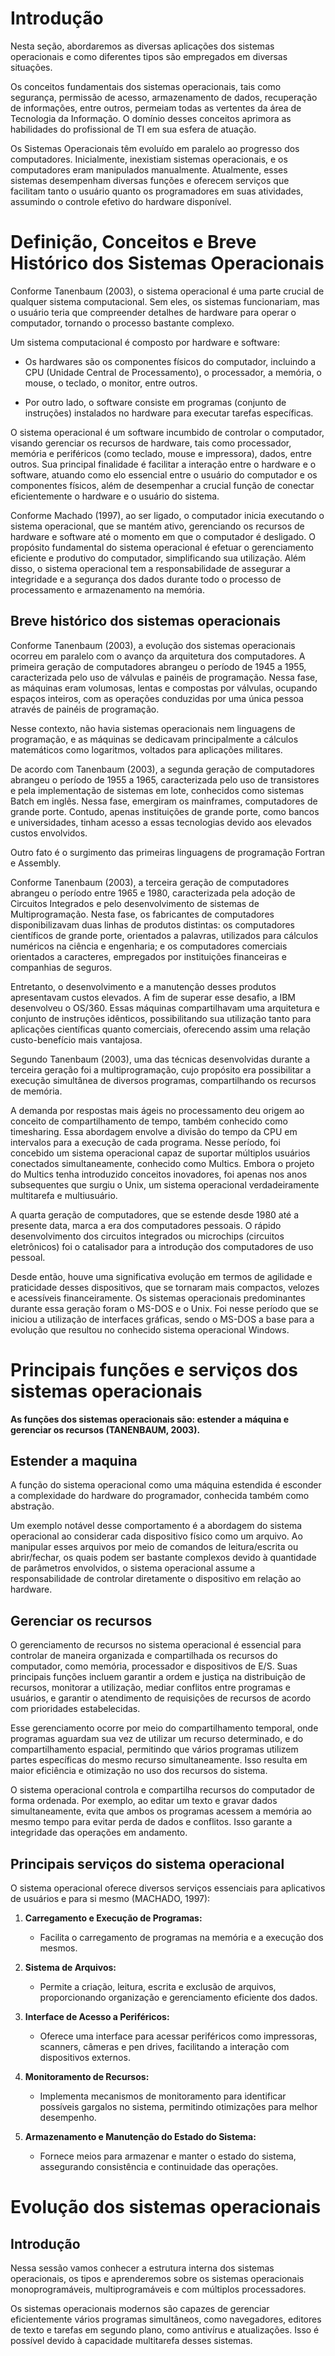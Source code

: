 # Introdução 

Nesta seção, abordaremos as diversas aplicações dos sistemas operacionais e 
como diferentes tipos são empregados em diversas situações.

Os conceitos fundamentais dos sistemas operacionais, tais como segurança, 
permissão de acesso, armazenamento de dados, recuperação de informações, 
entre outros, permeiam todas as vertentes da área de Tecnologia da Informação. 
O domínio desses conceitos aprimora as habilidades do profissional de TI em 
sua esfera de atuação.

Os Sistemas Operacionais têm evoluído em paralelo ao progresso dos computadores. 
Inicialmente, inexistiam sistemas operacionais, e os computadores eram 
manipulados manualmente. Atualmente, esses sistemas desempenham diversas funções 
e oferecem serviços que facilitam tanto o usuário quanto os programadores em 
suas atividades, assumindo o controle efetivo do hardware disponível.

# Definição, Conceitos e Breve Histórico dos Sistemas Operacionais

Conforme Tanenbaum (2003), o sistema operacional é uma parte crucial de qualquer 
sistema computacional. Sem eles, os sistemas funcionariam, mas o usuário teria 
que compreender detalhes de hardware para operar o computador, tornando o 
processo bastante complexo.

Um sistema computacional é composto por hardware e software:

- Os hardwares são os componentes físicos do computador, incluindo a CPU 
(Unidade Central de Processamento), o processador, a memória, o mouse, o 
teclado, o monitor, entre outros.

- Por outro lado, o software consiste em programas (conjunto de instruções) 
instalados no hardware para executar tarefas específicas.

O sistema operacional é um software incumbido de controlar o computador, 
visando gerenciar os recursos de hardware, tais como processador, memória e 
periféricos (como teclado, mouse e impressora), dados, entre outros. Sua 
principal finalidade é facilitar a interação entre o hardware e o software, 
atuando como elo essencial entre o usuário do computador e os componentes físicos, 
além de desempenhar a crucial função de conectar eficientemente o hardware e o 
usuário do sistema.

Conforme Machado (1997), ao ser ligado, o computador inicia executando o 
sistema operacional, que se mantém ativo, gerenciando os recursos de hardware 
e software até o momento em que o computador é desligado. O propósito 
fundamental do sistema operacional é efetuar o gerenciamento eficiente e 
produtivo do computador, simplificando sua utilização. Além disso, o sistema 
operacional tem a responsabilidade de assegurar a integridade e a segurança dos 
dados durante todo o processo de processamento e armazenamento na memória.

## Breve histórico dos sistemas operacionais

Conforme Tanenbaum (2003), a evolução dos sistemas operacionais ocorreu em 
paralelo com o avanço da arquitetura dos computadores. A primeira geração de 
computadores abrangeu o período de 1945 a 1955, caracterizada pelo uso de 
válvulas e painéis de programação. Nessa fase, as máquinas eram volumosas, 
lentas e compostas por válvulas, ocupando espaços inteiros, com as operações 
conduzidas por uma única pessoa através de painéis de programação.

Nesse contexto, não havia sistemas operacionais nem linguagens de programação, 
e as máquinas se dedicavam principalmente a cálculos matemáticos como 
logaritmos, voltados para aplicações militares.

De acordo com Tanenbaum (2003), a segunda geração de computadores abrangeu 
o período de 1955 a 1965, caracterizada pelo uso de transistores e pela 
implementação de sistemas em lote, conhecidos como sistemas Batch em inglês. 
Nessa fase, emergiram os mainframes, computadores de grande porte. Contudo, 
apenas instituições de grande porte, como bancos e universidades, tinham acesso 
a essas tecnologias devido aos elevados custos envolvidos.

Outro fato é o surgimento das primeiras linguagens de programação Fortran e Assembly.

Conforme Tanenbaum (2003), a terceira geração de computadores abrangeu o 
período entre 1965 e 1980, caracterizada pela adoção de Circuitos Integrados e 
pelo desenvolvimento de sistemas de Multiprogramação. Nesta fase, os fabricantes 
de computadores disponibilizavam duas linhas de produtos distintas: os computadores 
científicos de grande porte, orientados a palavras, utilizados para cálculos 
numéricos na ciência e engenharia; e os computadores comerciais orientados a 
caracteres, empregados por instituições financeiras e companhias de seguros.

Entretanto, o desenvolvimento e a manutenção desses produtos apresentavam custos 
elevados. A fim de superar esse desafio, a IBM desenvolveu o OS/360. Essas 
máquinas compartilhavam uma arquitetura e conjunto de instruções idênticos, 
possibilitando sua utilização tanto para aplicações científicas quanto 
comerciais, oferecendo assim uma relação custo-benefício mais vantajosa.

Segundo Tanenbaum (2003), uma das técnicas desenvolvidas durante a terceira 
geração foi a multiprogramação, cujo propósito era possibilitar a execução 
simultânea de diversos programas, compartilhando os recursos de memória.

A demanda por respostas mais ágeis no processamento deu origem ao conceito de 
compartilhamento de tempo, também conhecido como timesharing. Essa abordagem 
envolve a divisão do tempo da CPU em intervalos para a execução de cada 
programa. Nesse período, foi concebido um sistema operacional capaz de 
suportar múltiplos usuários conectados simultaneamente, conhecido como 
Multics. Embora o projeto do Multics tenha introduzido conceitos inovadores, 
foi apenas nos anos subsequentes que surgiu o Unix, um sistema operacional 
verdadeiramente multitarefa e multiusuário.

A quarta geração de computadores, que se estende desde 1980 até a presente 
data, marca a era dos computadores pessoais. O rápido desenvolvimento dos 
circuitos integrados ou microchips (circuitos eletrônicos) foi o catalisador 
para a introdução dos computadores de uso pessoal.

Desde então, houve uma significativa evolução em termos de agilidade e 
praticidade desses dispositivos, que se tornaram mais compactos, velozes e 
acessíveis financeiramente. Os sistemas operacionais predominantes durante essa 
geração foram o MS-DOS e o Unix. Foi nesse período que se iniciou a 
utilização de interfaces gráficas, sendo o MS-DOS a base para a evolução que 
resultou no conhecido sistema operacional Windows.

# Principais funções e serviços dos sistemas operacionais 

**As funções dos sistemas operacionais são: estender a máquina e gerenciar os 
recursos (TANENBAUM, 2003).** 

## Estender a maquina 

A função do sistema operacional como uma máquina estendida é esconder a 
complexidade do hardware do programador, conhecida também como abstração.

Um exemplo notável desse comportamento é a abordagem do sistema operacional ao 
considerar cada dispositivo físico como um arquivo. Ao manipular esses arquivos 
por meio de comandos de leitura/escrita ou abrir/fechar, os quais podem ser 
bastante complexos devido à quantidade de parâmetros envolvidos, o sistema 
operacional assume a responsabilidade de controlar diretamente o dispositivo 
em relação ao hardware.

## Gerenciar os recursos 

O gerenciamento de recursos no sistema operacional é essencial para controlar 
de maneira organizada e compartilhada os recursos do computador, como memória, 
processador e dispositivos de E/S. Suas principais funções incluem garantir a 
ordem e justiça na distribuição de recursos, monitorar a utilização, mediar 
conflitos entre programas e usuários, e garantir o atendimento de requisições 
de recursos de acordo com prioridades estabelecidas.

Esse gerenciamento ocorre por meio do compartilhamento temporal, onde programas 
aguardam sua vez de utilizar um recurso determinado, e do compartilhamento 
espacial, permitindo que vários programas utilizem partes específicas do 
mesmo recurso simultaneamente. Isso resulta em maior eficiência e otimização 
no uso dos recursos do sistema.

O sistema operacional controla e compartilha recursos do computador de forma 
ordenada. Por exemplo, ao editar um texto e gravar dados simultaneamente, evita 
que ambos os programas acessem a memória ao mesmo tempo para evitar perda de 
dados e conflitos. Isso garante a integridade das operações em andamento.

## Principais serviços do sistema operacional 

O sistema operacional oferece diversos serviços essenciais para aplicativos de 
usuários e para si mesmo (MACHADO, 1997):

1. **Carregamento e Execução de Programas:**
   - Facilita o carregamento de programas na memória e a execução dos mesmos.

2. **Sistema de Arquivos:**
   - Permite a criação, leitura, escrita e exclusão de arquivos, proporcionando 
   organização e gerenciamento eficiente dos dados.

3. **Interface de Acesso a Periféricos:**
   - Oferece uma interface para acessar periféricos como impressoras, scanners, 
   câmeras e pen drives, facilitando a interação com dispositivos externos.

4. **Monitoramento de Recursos:**
   - Implementa mecanismos de monitoramento para identificar possíveis gargalos 
   no sistema, permitindo otimizações para melhor desempenho.

5. **Armazenamento e Manutenção do Estado do Sistema:**
   - Fornece meios para armazenar e manter o estado do sistema, assegurando 
   consistência e continuidade das operações.

# Evolução dos sistemas operacionais 

## Introdução 

Nessa sessão vamos conhecer a estrutura interna dos sistemas operacionais, 
os tipos e aprenderemos sobre os sistemas operacionais monoprogramáveis, 
multiprogramáveis e com múltiplos processadores.

Os sistemas operacionais modernos são capazes de gerenciar eficientemente 
vários programas simultâneos, como navegadores, editores de texto e tarefas 
em segundo plano, como antivírus e atualizações. Isso é possível devido à 
capacidade multitarefa desses sistemas.

